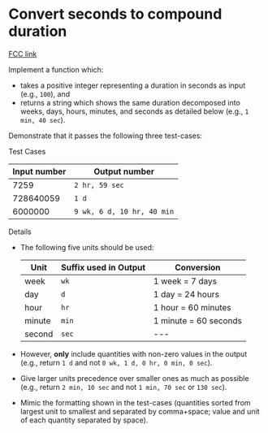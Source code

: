 # Convert seconds to compound duration

[FCC link](https://www.freecodecamp.org/learn/coding-interview-prep/rosetta-code/convert-seconds-to-compound-duration)

Implement a function which:

- takes a positive integer representing a duration in seconds as input (e.g.,
  `100`), and
- returns a string which shows the same duration decomposed into weeks, days,
  hours, minutes, and seconds as detailed below (e.g., `1 min, 40 sec`).

Demonstrate that it passes the following three test-cases:

Test Cases

| Input number | Output number              |
| ------------ | -------------------------- |
| 7259         | `2 hr, 59 sec`             |
| 728640059    | `1 d`                      |
| 6000000      | `9 wk, 6 d, 10 hr, 40 min` |

Details

- The following five units should be used:

  | Unit   | Suffix used in Output | Conversion            |
  | ------ | --------------------- | --------------------- |
  | week   | `wk`                  | 1 week = 7 days       |
  | day    | `d`                   | 1 day = 24 hours      |
  | hour   | `hr`                  | 1 hour = 60 minutes   |
  | minute | `min`                 | 1 minute = 60 seconds |
  | second | `sec`                 | \---                  |

- However, **only** include quantities with non-zero values in the output (e.g.,
  return `1 d` and not `0 wk, 1 d, 0 hr, 0 min, 0 sec`).
- Give larger units precedence over smaller ones as much as possible (e.g.,
  return `2 min, 10 sec` and not `1 min, 70 sec` or `130 sec`).
- Mimic the formatting shown in the test-cases (quantities sorted from largest
  unit to smallest and separated by comma+space; value and unit of each quantity
  separated by space).
